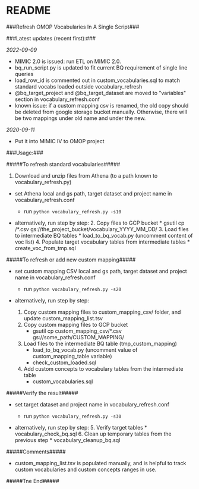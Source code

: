 # README #

###Refresh OMOP Vocabularies In A Single Script###

###Latest updates (recent first):###

*2022-09-09*

* MIMIC 2.0 is issued: run ETL on MIMIC 2.0.
* bq_run_script.py is updated to fit current BQ requirement of single line queries
* load_row_id is commented out in custom_vocabularies.sql to match standard vocabs loaded outside vocabulary_refresh
* @bq_target_project and @bq_target_dataset are moved to "variables" section in vocabulary_refresh.conf
* known issue: if a custom mapping csv is renamed, the old copy should be deleted from google storage bucket manually. Otherwise, there will be two mappings under old name and under the new.


*2020-09-11*

* Put it into MIMIC IV to OMOP project

###Usage:###

#####To refresh standard vocabularies#####

1. Download and unzip files from Athena (to a path known to vocabulary_refresh.py)

* set Athena local and gs path, target dataset and project name in vocabulary_refresh.conf
    * run `python vocabulary_refresh.py -s10`

* alternatively, run step by step:
    2. Copy files to GCP bucket
        * gsutil cp <athena files location>/\*.csv gs://the_project_bucket/vocabulary_YYYY_MM_DD/
    3. Load files to intermediate BQ tables
        * load_to_bq_vocab.py (uncomment content of voc list)
    4. Populate target vocabulary tables from intermediate tables
        * create_voc_from_tmp.sql

#####To refresh or add new custom mapping#####

* set custom mapping CSV local and gs path, target dataset and project name in vocabulary_refresh.conf
    * run `python vocabulary_refresh.py -s20`

* alternatively, run step by step:
    1. Copy custom mapping files to custom_mapping_csv/ folder, and update custom_mapping_list.tsv
    2. Copy custom mapping files to GCP bucket
        * gsutil cp custom_mapping_csv/\*.csv gs://some_path/CUSTOM_MAPPING/
    3. Load files to the intermediate BQ table (tmp_custom_mapping)
        * load_to_bq_vocab.py (uncomment value of custom_mapping_table variable)
        * check_custom_loaded.sql
    4. Add custom concepts to vocabulary tables from the intermediate table
        * custom_vocabularies.sql

#####Verify the result#####

* set target dataset and project name in vocabulary_refresh.conf
    * run `python vocabulary_refresh.py -s30`

* alternatively, run step by step:
    5. Verify target tables
        * vocabulary_check_bq.sql
    6. Clean up temporary tables from the previous step
        * vocabulary_cleanup_bq.sql

#####Comments#####

* custom_mapping_list.tsv is populated manually, and is helpful to track custom vocabularies and custom concepts ranges in use.

#####Tne End#####

